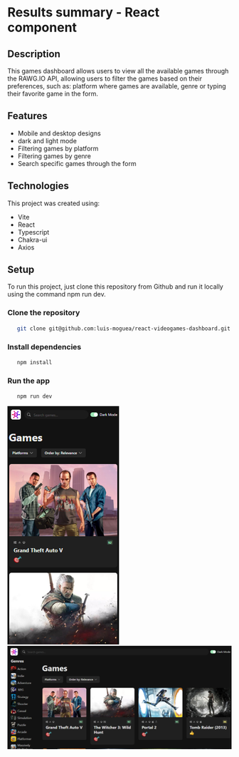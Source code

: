 # Results summary - React component

## Description

This games dashboard allows users to view all the available games through the RAWG.IO API, 
allowing users to filter the games based on their preferences, such as: platform where games are available, 
genre or typing their favorite game in the form.

## Features

- Mobile and desktop designs
- dark and light mode
- Filtering games by platform
- Filtering games by genre
- Search specific games through the form

## Technologies

This project was created using:

- Vite
- React
- Typescript
- Chakra-ui
- Axios

## Setup

To run this project, just clone this repository from Github and run it locally using the command npm run dev.

### Clone the repository

```bash
   git clone git@github.com:luis-moguea/react-videogames-dashboard.git
```

### Install dependencies

```bash
   npm install
```

### Run the app

```bash
   npm run dev
```

![Mobile view](https://github.com/luis-moguea/react-videogames-dashboard/blob/main/src/assets/mobile-view.png?raw=true)
![Desktop view](https://github.com/luis-moguea/react-videogames-dashboard/blob/main/src/assets/desktop-view.png?raw=true)
